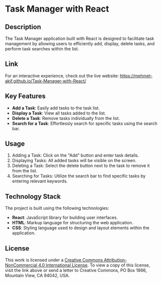 # Task Manager with React


## Description
The Task Manager application built with React is designed to facilitate task management by allowing users to efficiently add, display, delete tasks, and perform task searches within the list.

## Link

For an interactive experience, check out the live website: https://mehmet-akif.github.io/Task-Manager-with-React/

## Key Features
- **Add a Task**: Easily add tasks to the task list.
- **Display a Task**: View all tasks added to the list.
- **Delete a Task**: Remove tasks individually from the list.
- **Search for a Task**: Effortlessly search for specific tasks using the search bar.

## Usage
1. Adding a Task: Click on the "Add" button and enter task details.
2. Displaying Tasks: All added tasks will be visible on the screen.
3. Deleting a Task: Select the delete button next to the task to remove it from the list.
4. Searching for Tasks: Utilize the search bar to find specific tasks by entering relevant keywords.

## Technology Stack
The project is built using the following technologies:

- **React**: JavaScript library for building user interfaces.
- **HTML**: Markup language for structuring the web application.
- **CSS**: Styling language used to design and layout elements within the application.
  
## License
This work is licensed under a [Creative Commons Attribution-NonCommercial 4.0 International License](http://creativecommons.org/licenses/by-nc/4.0/). To view a copy of this license, visit the link above or send a letter to Creative Commons, PO Box 1866, Mountain View, CA 94042, USA.
